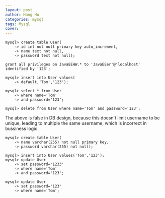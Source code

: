 ```yaml
---
layout: post
author: Hang Hu
categories: mysql
tags: Mysql 
cover: 
---
```



```
mysql> create table User(
    -> id int not null primary key auto_increment,
    -> name text not null,
    -> password text not null);

grant all privileges on JavaEEHW.* to 'JavaEEer'@'localhost' identified by '123';

mysql> insert into User values(
    -> default,'Tom','123');

mysql> select * from User
    -> where name='Tom'
    -> and password='123';

mysql> delete from User where name='Tom' and password='123';
```
The above is false in DB design, because this doesn't limit username to be unique, leading to multiple the same username, which is incorrect in bussiness logic.   
```
mysql> create table User(
    -> name varchar(255) not null primary key,
    -> password varchar(255) not null);
    
mysql> insert into User values('Tom','123');
mysql> update User 
    -> set password='1233'
    -> where name='Tom'
    -> and password='123';

mysql> update User
    -> set password='123'
    -> where name='Tom';

```

